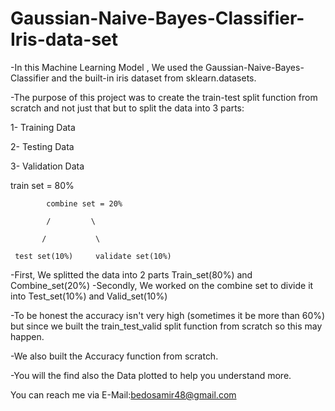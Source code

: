 # Gaussian-Naive-Bayes-Classifier-Iris-data-set

-In this Machine Learning Model , We used the Gaussian-Naive-Bayes-Classifier and the built-in iris dataset from sklearn.datasets.

-The purpose of this project was to create the train-test split function from scratch and not just that but to split the data into 3 parts:

1- Training Data

2- Testing Data

3- Validation Data



train set = 80%

            combine set = 20%
            
            /         \
            
           /           \
           
     test set(10%)     validate set(10%)
     
 
-First, We splitted the data into 2 parts Train_set(80%) and Combine_set(20%)
-Secondly, We worked on the combine set to divide it into Test_set(10%) and Valid_set(10%) 

-To be honest the accuracy isn't very high (sometimes it be more than 60%) but since we built the train_test_valid split function from scratch so this may happen.

-We also built the Accuracy function from scratch.

-You will the find also the Data plotted to help you understand more.


You can reach me via E-Mail:bedosamir48@gmail.com

